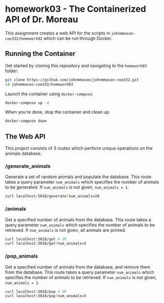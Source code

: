 # homework03 - The Containerized API of Dr. Moreau

This assignment creates a web API for the scripts in `johnmmason-coe332/homework02` which can be run through Docker.

## Running the Container

Get started by cloning this repository and navigating to the `homework03` folder:

```bash
git clone https://github.com/johnmmason/johnmmason-coe332.git
cd johnmmason-coe332/homework03
```

Launch the container using `docker-compose`:

```bash
docker-compose up -d
```

When you're done, stop the container and clean up:

```bash
docker-compose down
```

## The Web API

This project consists of 3 routes which perform unique operations on the animals database.

### /generate_animals

Generate a set of random animals and populate the database. This route takes a query parameter `num_animals` which specifies the number of animals to be generated. If `num_animals` is not given, `num_animals = 1`.

```bash
curl localhost:5018/generate?num_animals=20
```

### /animals

Get a specified number of animals from the database.  This route takes a query parameter `num_animals` which specifies the number of animals to be retrieved. If `num_animals` is not given, all animals are printed.

```bash
curl localhost:5018/get # OR
curl localhost:5018/get?num_animals=5
```
### /pop_animals

Get a specified number of animals from the database, and remove them from the database.  This route takes a query parameter `num_animals` which specifies the number of animals to be retrieved. If `num_animals` is not given, `num_animals = 1`.

```bash
curl localhost:5018/pop # OR
curl localhost:5018/pop?num_animals=5
```

